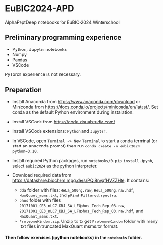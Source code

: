 # EuBIC2024-APD
AlphaPeptDeep notebooks for EuBIC-2024 Winterschool

## Preliminary programming experience

* Python, Jupyter notebooks
* Numpy
* Pandas
* VSCode

PyTorch experience is not necessary.

## Preparation

* Install Anaconda from https://www.anaconda.com/download or Miniconda from https://docs.conda.io/projects/miniconda/en/latest/. Set conda as the default Python environment during installation.

* Install VSCode from https://code.visualstudio.com/. 

* Install VSCode extensions: `Python` and `Jupyter`.

* In VSCode, open `Terminal -> New Terminal` to start a conda terminal (or start an anaconda prompt) then run `conda create -n eubic2024 python=3.10`.

* Install required Python packages, run `notebooks/0.pip_install.ipynb`, select `eubic2024` as the python interpreter.

* Download required data from https://datashare.biochem.mpg.de/s/PQl8nyqfHVZZHte. It contains:
  * `dda` folder with files: `HeLa_500ng.raw`, `HeLa_500ng.raw.hdf`, `MaxQuant_msms.txt`, and `pFind-Filtered.spectra`.
  * `phos` folder with files: `20171001_QE3_nLC7_DBJ_SA_LFQphos_Tech_Rep_03.raw`, `20171001_QE3_nLC7_DBJ_SA_LFQphos_Tech_Rep_03.raw.hdf`, and `MaxQuant_msms.txt`.
  * `ProteomeKindom.zip`. Unzip to to get `ProteomeKindom` folder with many .txt files in truncated MaxQuant msms.txt format.

#### Then follow exercises (ipython notebooks) in the `notebooks` folder.
